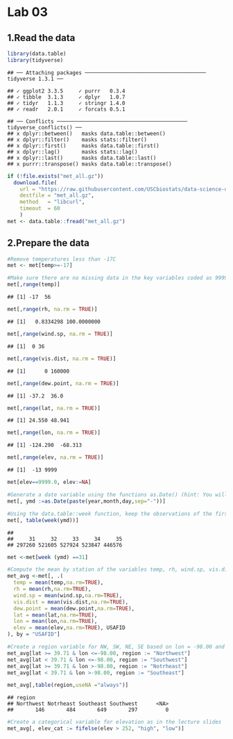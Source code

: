 Lab 03
================

## 1.Read the data

``` r
library(data.table)
library(tidyverse)
```

    ## ── Attaching packages ─────────────────────────────────────── tidyverse 1.3.1 ──

    ## ✓ ggplot2 3.3.5     ✓ purrr   0.3.4
    ## ✓ tibble  3.1.3     ✓ dplyr   1.0.7
    ## ✓ tidyr   1.1.3     ✓ stringr 1.4.0
    ## ✓ readr   2.0.1     ✓ forcats 0.5.1

    ## ── Conflicts ────────────────────────────────────────── tidyverse_conflicts() ──
    ## x dplyr::between()   masks data.table::between()
    ## x dplyr::filter()    masks stats::filter()
    ## x dplyr::first()     masks data.table::first()
    ## x dplyr::lag()       masks stats::lag()
    ## x dplyr::last()      masks data.table::last()
    ## x purrr::transpose() masks data.table::transpose()

``` r
if (!file.exists("met_all.gz"))
  download.file(
    url = "https://raw.githubusercontent.com/USCbiostats/data-science-data/master/02_met/met_all.gz",
    destfile = "met_all.gz",
    method   = "libcurl",
    timeout  = 60
    )
met <- data.table::fread("met_all.gz")
```

## 2.Prepare the data

``` r
#Remove temperatures less than -17C
met <- met[temp>=-17]

#Make sure there are no missing data in the key variables coded as 9999, 999, etc
met[,range(temp)]
```

    ## [1] -17  56

``` r
met[,range(rh, na.rm = TRUE)]
```

    ## [1]   0.8334298 100.0000000

``` r
met[,range(wind.sp, na.rm = TRUE)]
```

    ## [1]  0 36

``` r
met[,range(vis.dist, na.rm = TRUE)]
```

    ## [1]      0 160000

``` r
met[,range(dew.point, na.rm = TRUE)]
```

    ## [1] -37.2  36.0

``` r
met[,range(lat, na.rm = TRUE)]
```

    ## [1] 24.550 48.941

``` r
met[,range(lon, na.rm = TRUE)]
```

    ## [1] -124.290  -68.313

``` r
met[,range(elev, na.rm = TRUE)]
```

    ## [1]  -13 9999

``` r
met[elev==9999.0, elev:=NA]

#Generate a date variable using the functions as.Date() (hint: You will need the following to create a date paste(year, month, day, sep = "-")).
met[, ymd :=as.Date(paste(year,month,day,sep="-"))]

#Using the data.table::week function, keep the observations of the first week of the month.
met[, table(week(ymd))]
```

    ## 
    ##     31     32     33     34     35 
    ## 297260 521605 527924 523847 446576

``` r
met <-met[week (ymd) ==31]

#Compute the mean by station of the variables temp, rh, wind.sp, vis.dist, dew.point, lat, lon, and elev.
met_avg <-met[, .(
  temp = mean(temp,na.rm=TRUE),
  rh = mean(rh,na.rm=TRUE),
  wind.sp = mean(wind.sp,na.rm=TRUE),
  vis.dist = mean(vis.dist,na.rm=TRUE),
  dew.point = mean(dew.point,na.rm=TRUE),
  lat = mean(lat,na.rm=TRUE),
  lon = mean(lon,na.rm=TRUE),
  elev = mean(elev,na.rm=TRUE), USAFID
), by = "USAFID"]

#Create a region variable for NW, SW, NE, SE based on lon = -98.00 and lat = 39.71 degrees
met_avg[lat >= 39.71 & lon <=-98.00, region := "Northwest"]
met_avg[lat < 39.71 & lon <=-98.00, region := "Southwest"]
met_avg[lat >= 39.71 & lon >-98.00, region := "Notrheast"]
met_avg[lat < 39.71 & lon >-98.00, region := "Southeast"]

met_avg[,table(region,useNA ="always")]
```

    ## region
    ## Northwest Notrheast Southeast Southwest      <NA> 
    ##       146       484       649       297         0

``` r
#Create a categorical variable for elevation as in the lecture slides
met_avg[, elev_cat := fifelse(elev > 252, "high", "low")]
```
